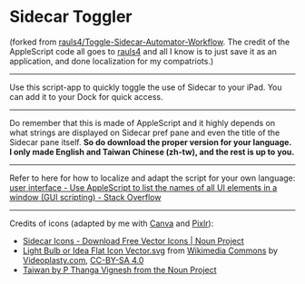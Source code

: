 # Sidecar Toggler
(forked from [rauls4/Toggle-Sidecar-Automator-Workflow](https://github.com/rauls4/Toggle-Sidecar-Automator-Workflow). The credit of the AppleScript code all goes to [rauls4](https://github.com/rauls4) and all I know is to just save it as an application, and done localization for my compatriots.) 

---

Use this script-app to quickly toggle the use of Sidecar to your iPad. You can add it to your Dock for quick access.

---

Do remember that this is made of AppleScript and it highly depends on what strings are displayed on Sidecar pref pane and even the title of the Sidecar pane itself. **So do download the proper version for your language. I only made English and Taiwan Chinese (zh-tw), and the rest is up to you.**

---

Refer to here for how to localize and adapt the script for your own language: [user interface - Use AppleScript to list the names of all UI elements in a window (GUI scripting) - Stack Overflow](https://stackoverflow.com/questions/42231133/use-applescript-to-list-the-names-of-all-ui-elements-in-a-window-gui-scripting)

---

Credits of icons (adapted by me with [Canva](https://www.canva.com/) and [Pixlr](https://pixlr.com/tw/editor/)):

* [Sidecar Icons - Download Free Vector Icons | Noun Project](https://thenounproject.com/term/sidecar/319838/)
* [Light Bulb or Idea Flat Icon Vector.svg](https://commons.wikimedia.org/wiki/File:Light_Bulb_or_Idea_Flat_Icon_Vector.svg##) from [Wikimedia Commons](https://commons.wikimedia.org/wiki/Main_Page) by [Videoplasty.com](https://videoplasty.com/), [CC-BY-SA 4.0](https://creativecommons.org/licenses/by-sa/4.0/deed.en)
* [Taiwan by P Thanga Vignesh from the Noun Project](https://thenounproject.com/term/taiwan/662112/)